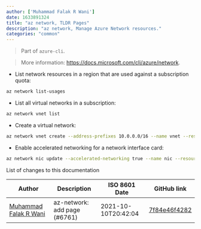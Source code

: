 ```yaml
---
author: ['Muhammad Falak R Wani']
date: 1633891324
title: "az network, TLDR Pages"
description: "az network, Manage Azure Network resources."
categories: "common"
---
```

> Part of `azure-cli`.

> More information: <https://docs.microsoft.com/cli/azure/network>.

- List network resources in a region that are used against a subscription quota:

```bash
az network list-usages
```

- List all virtual networks in a subscription:

```bash
az network vnet list
```

- Create a virtual network:

```bash
az network vnet create --address-prefixes 10.0.0.0/16 --name vnet --resource_group group_name --submet-name subnet --subnet-prefixes 10.0.0.0/24
```

- Enable accelerated networking for a network interface card:

```bash
az network nic update --accelerated-networking true --name nic --resource-group resource_group
```
List of changes to this documentation


Author | Description | ISO 8601 Date | GitHub link
------|-----|-----|-----
[Muhammad Falak R Wani](mailto:falakreyaz@gmail.com) | az-network: add page (#6761) | 2021-10-10T20:42:04 | [7f84e46f4282](https://github.com/tldr-pages/tldr/commit/7f84e46f4282c8c3b917d1646e03767d32568824)

